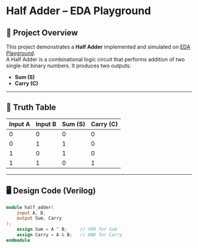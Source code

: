 # Half Adder – EDA Playground

## 📘 Project Overview
This project demonstrates a **Half Adder** implemented and simulated on [EDA Playground](https://www.edaplayground.com/).  
A Half Adder is a combinational logic circuit that performs addition of two single-bit binary numbers. It produces two outputs:
- **Sum (S)**
- **Carry (C)**

---

## 🔢 Truth Table

| Input A | Input B | Sum (S) | Carry (C) |
|---------|---------|---------|-----------|
|    0    |    0    |    0    |     0     |
|    0    |    1    |    1    |     0     |
|    1    |    0    |    1    |     0     |
|    1    |    1    |    0    |     1     |

---

## 🖥️ Design Code (Verilog)

```verilog
module half_adder(
    input A, B,
    output Sum, Carry
);
    assign Sum = A ^ B;     // XOR for Sum
    assign Carry = A & B;   // AND for Carry
endmodule

